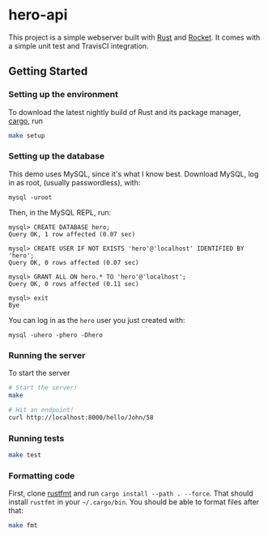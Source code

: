 # hero-api

This project is a simple webserver built with [Rust](https://www.rust-lang.org)
and [Rocket](https://rocket.rs).
It comes with a simple unit test and TravisCI integration.

## Getting Started

### Setting up the environment
To download the latest nightly build of Rust and its package manager, [cargo](https://doc.rust-lang.org/cargo/), run
```bash
make setup
```

### Setting up the database
This demo uses MySQL, since it's what I know best.
Download MySQL, log in as root, (usually passwordless), with:
```
mysql -uroot
```

Then, in the MySQL REPL, run:
```
mysql> CREATE DATABASE hero;
Query OK, 1 row affected (0.07 sec)

mysql> CREATE USER IF NOT EXISTS 'hero'@'localhost' IDENTIFIED BY 'hero';
Query OK, 0 rows affected (0.07 sec)

mysql> GRANT ALL ON hero.* TO 'hero'@'localhost';
Query OK, 0 rows affected (0.11 sec)

mysql> exit
Bye
```

You can log in as the `hero` user you just created with:
```
mysql -uhero -phero -Dhero
```

### Running the server
To start the server
```bash
# Start the server!
make

# Hit an endpoint!
curl http://localhost:8000/hello/John/58
```

### Running tests
```bash
make test
```

### Formatting code
First, clone [rustfmt](https://github.com/rust-lang/rustfmt) and run `cargo install --path . --force`.
That should install `rustfmt` in your `~/.cargo/bin`.
You should be able to format files after that:
```bash
make fmt
```

